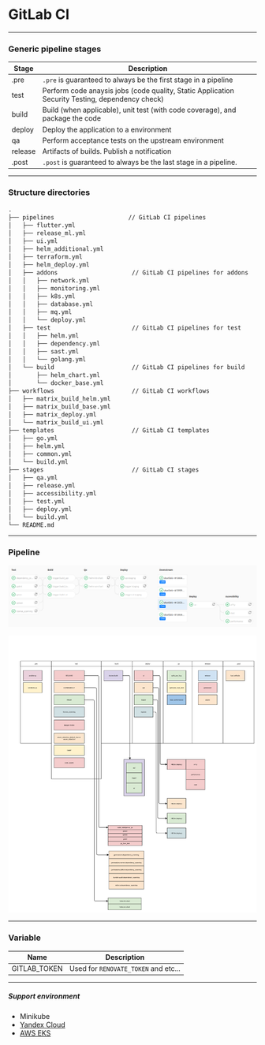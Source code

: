 # GitLab CI

---

### Generic pipeline stages

| Stage   | Description                                                                                     |
|---------|-------------------------------------------------------------------------------------------------|
| .pre    | `.pre` is guaranteed to always be the first stage in a pipeline                                 |
| test    | Perform code anaysis jobs (code quality, Static Application Security Testing, dependency check) |
| build   | Build (when applicable), unit test (with code coverage), and package the code                   |
| deploy  | Deploy the application to a environment                                                         |
| qa      | Perform acceptance tests on the upstream environment                                            |
| release | Artifacts of builds. Publish a notification                                                     |
| .post   | `.post` is guaranteed to always be the last stage in a pipeline.                                |

---

### Structure directories

[//]: # (tree -C --sort  mtime)
```
.
├── pipelines                     // GitLab CI pipelines
│   ├── flutter.yml
│   ├── release_ml.yml
│   ├── ui.yml
│   ├── helm_additional.yml
│   ├── terraform.yml
│   ├── helm_deploy.yml
│   ├── addons                     // GitLab CI pipelines for addons
│   │   ├── network.yml
│   │   ├── monitoring.yml
│   │   ├── k8s.yml
│   │   ├── database.yml
│   │   ├── mq.yml
│   │   └── deploy.yml
│   ├── test                       // GitLab CI pipelines for test
│   │   ├── helm.yml
│   │   ├── dependency.yml
│   │   ├── sast.yml
│   │   └── golang.yml
│   └── build                      // GitLab CI pipelines for build
│       ├── helm_chart.yml
│       └── docker_base.yml
├── workflows                      // GitLab CI workflows
│   ├── matrix_build_helm.yml
│   ├── matrix_build_base.yml
│   ├── matrix_deploy.yml
│   └── matrix_build_ui.yml
├── templates                      // GitLab CI templates
│   ├── go.yml
│   ├── helm.yml
│   ├── common.yml
│   └── build.yml
├── stages                         // GitLab CI stages
│   ├── qa.yml
│   ├── release.yml
│   ├── accessibility.yml
│   ├── test.yml
│   ├── deploy.yml
│   └── build.yml
└── README.md
```

---

### Pipeline

![gitlab-pipeline](docs/gitlab-pipeline.png)

![gitlab-ci](docs/gitlab-ci.png)

---

### Variable

| Name         | Description                          |
|--------------|--------------------------------------|
| GITLAB_TOKEN | Used for `RENOVATE_TOKEN` and etc... |

---

##### Support environment

- Minikube
- [Yandex Cloud](https://cloud.yandex.ru/)
- [AWS EKS](https://aws.amazon.com/eks/)
